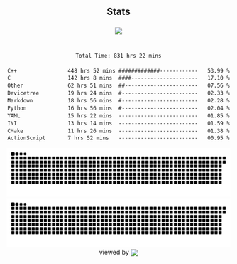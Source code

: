 


<div align="center">

## Stats
<img style="margin: 5px;" src="https://github-readme-stats.vercel.app/api?username=Sylensky&hide=stars&cache_seconds=1800&count_private=true&show_icons=true&include_all_commits=true&hide_border=false&theme=github_dark"/>
</div><br>

<div align="center">

<!--START_SECTION:waka-->

```txt
Total Time: 831 hrs 22 mins

C++                448 hrs 52 mins #############------------   53.99 %
C                  142 hrs 8 mins  ####---------------------   17.10 %
Other              62 hrs 51 mins  ##-----------------------   07.56 %
Devicetree         19 hrs 24 mins  #------------------------   02.33 %
Markdown           18 hrs 56 mins  #------------------------   02.28 %
Python             16 hrs 56 mins  #------------------------   02.04 %
YAML               15 hrs 22 mins  -------------------------   01.85 %
INI                13 hrs 14 mins  -------------------------   01.59 %
CMake              11 hrs 26 mins  -------------------------   01.38 %
ActionScript       7 hrs 52 mins   -------------------------   00.95 %
```

<!--END_SECTION:waka-->

</div>

<div align="center">
<img src="https://raw.githubusercontent.com/Sylensky/Sylensky/animation/github-contribution-grid-blue-snake-dark.svg#gh-dark-mode-only"/>
<img src="https://raw.githubusercontent.com/Sylensky/Sylensky/animation/github-contribution-grid-snake.svg#gh-light-mode-only"/>
</div>

<div align="center">
viewed by <img src="https://visitor-badge.laobi.icu/badge?page_id=Sylensky.Sylensky" align="center" height="20" width="" />
</div>
